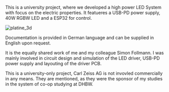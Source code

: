 This is a university project, where we developed a high power LED System with focus on the electric properties.
It featueres a USB-PD power supply, 40W RGBW LED and a ESP32 for control.

![platine_3d](https://github.com/user-attachments/assets/cd8dfe94-13e8-47e3-9942-9c2d614d3cee)

Documentation is provided in German language and can be supplied in English upon request.

It is the equally shared work of me and my colleague Simon Follmann.
I was mainly involved in circuit design and simulation of the LED driver, USB-PD power supply and layouting of the driver PCB. 

This is a university-only project, Carl Zeiss AG is not invovled commercially in any means. They are mentioned, as they were the sponsor of my studies in the system of co-op studying at DHBW. 

